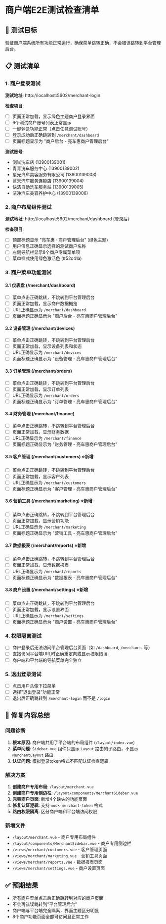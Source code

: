 # 商户端E2E测试检查清单

## 🎯 测试目标
验证商户端系统所有功能正常运行，确保菜单跳转正确，不会错误跳转到平台管理后台。

## 📋 测试清单

### 1. 商户登录测试
**测试地址**: http://localhost:5602/merchant-login

**检查项目**:
- [ ] 页面正常加载，显示绿色主题商户登录界面
- [ ] 6个测试商户账号列表正常显示
- [ ] 一键登录功能正常（点击任意测试账号）
- [ ] 登录成功后正确跳转到 `/merchant/dashboard`
- [ ] 页面标题显示为 "商户后台 - 亮车惠商户管理后台"

**测试账号**:
- 测试洗车店 (13900139001)
- 青青洗车服务中心 (13900139002)  
- 星光汽车美容服务有限公司 (13900139003)
- 蓝天汽车服务连锁店 (13900139004)
- 快洁自助洗车服务站 (13900139005)
- 洁净汽车美容养护中心 (13900139006)

### 2. 商户布局组件测试
**测试地址**: http://localhost:5602/merchant/dashboard (登录后)

**检查项目**:
- [ ] 顶部标题显示 "亮车惠 · 商户管理后台" (绿色主题)
- [ ] 用户信息正确显示选择的测试商户名称
- [ ] 左侧导航栏显示8个商户专属菜单项
- [ ] 菜单样式使用绿色激活色 (#52c41a)

### 3. 商户菜单功能测试

#### 3.1 仪表盘 (/merchant/dashboard)
- [ ] 菜单点击正确跳转，不跳转到平台管理后台
- [ ] 页面正常加载，显示商户数据概览
- [ ] URL正确显示为 `/merchant/dashboard`
- [ ] 页面标题正确显示为 "商户后台 - 亮车惠商户管理后台"

#### 3.2 设备管理 (/merchant/devices)  
- [ ] 菜单点击正确跳转，不跳转到平台管理后台
- [ ] 页面正常加载，显示设备列表和状态
- [ ] URL正确显示为 `/merchant/devices`
- [ ] 页面标题正确显示为 "设备管理 - 亮车惠商户管理后台"

#### 3.3 订单管理 (/merchant/orders)
- [ ] 菜单点击正确跳转，不跳转到平台管理后台
- [ ] 页面正常加载，显示订单列表
- [ ] URL正确显示为 `/merchant/orders`
- [ ] 页面标题正确显示为 "订单管理 - 亮车惠商户管理后台"

#### 3.4 财务管理 (/merchant/finance)
- [ ] 菜单点击正确跳转，不跳转到平台管理后台
- [ ] 页面正常加载，显示财务数据
- [ ] URL正确显示为 `/merchant/finance`
- [ ] 页面标题正确显示为 "财务管理 - 亮车惠商户管理后台"

#### 3.5 客户管理 (/merchant/customers) ⭐新增
- [ ] 菜单点击正确跳转，不跳转到平台管理后台
- [ ] 页面正常加载，显示客户列表
- [ ] URL正确显示为 `/merchant/customers`
- [ ] 页面标题正确显示为 "客户管理 - 亮车惠商户管理后台"

#### 3.6 营销工具 (/merchant/marketing) ⭐新增
- [ ] 菜单点击正确跳转，不跳转到平台管理后台
- [ ] 页面正常加载，显示营销功能
- [ ] URL正确显示为 `/merchant/marketing`
- [ ] 页面标题正确显示为 "营销工具 - 亮车惠商户管理后台"

#### 3.7 数据报表 (/merchant/reports) ⭐新增
- [ ] 菜单点击正确跳转，不跳转到平台管理后台
- [ ] 页面正常加载，显示数据报表
- [ ] URL正确显示为 `/merchant/reports`
- [ ] 页面标题正确显示为 "数据报表 - 亮车惠商户管理后台"

#### 3.8 商户设置 (/merchant/settings) ⭐新增
- [ ] 菜单点击正确跳转，不跳转到平台管理后台
- [ ] 页面正常加载，显示设置界面
- [ ] URL正确显示为 `/merchant/settings`
- [ ] 页面标题正确显示为 "商户设置 - 亮车惠商户管理后台"

### 4. 权限隔离测试
- [ ] 商户登录后无法访问平台管理后台页面（如 `/dashboard`, `/merchants` 等）
- [ ] 直接访问平台端URL时正确重定向或显示权限错误
- [ ] 商户端和平台端的导航菜单完全独立

### 5. 退出登录测试
- [ ] 点击用户头像下拉菜单
- [ ] 选择"退出登录"功能正常
- [ ] 退出后正确跳转到 `/merchant-login` 而不是 `/login`

## 🔧 修复内容总结

### 问题诊断
1. **根本原因**: 商户端共用了平台端的布局组件 (`/layout/index.vue`)
2. **菜单问题**: `Sidebar.vue` 组件只显示 `Layout` 路由的子路由，不显示 `MerchantLayout` 路由
3. **认证问题**: 模拟登录token格式不匹配认证检查逻辑

### 解决方案
1. **创建商户专用布局**: `/layout/merchant.vue`
2. **创建商户专用侧边栏**: `/layout/components/MerchantSidebar.vue`
3. **完善商户页面**: 新增4个缺失的功能页面
4. **修复认证逻辑**: 支持 `mock-merchant-token` 格式
5. **路由权限隔离**: 区分商户端和平台端访问权限

### 新增文件
- `/layout/merchant.vue` - 商户专用布局组件
- `/layout/components/MerchantSidebar.vue` - 商户专用侧边栏
- `/views/merchant/customers.vue` - 客户管理页面
- `/views/merchant/marketing.vue` - 营销工具页面  
- `/views/merchant/reports.vue` - 数据报表页面
- `/views/merchant/settings.vue` - 商户设置页面

## ✅ 预期结果
- 所有商户菜单点击后正确跳转到对应的商户页面
- 不会再错误跳转到"平台管理后台"
- 商户端与平台端完全隔离，界面主题区分明显
- 8个商户功能页面全部可访问且正常工作